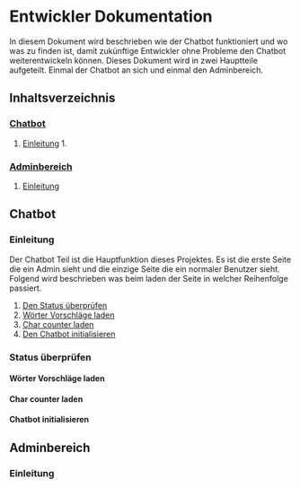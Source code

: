 # Entwickler Dokumentation
In diesem Dokument wird beschrieben wie der Chatbot funktioniert und wo was zu finden ist, damit zukünftige Entwickler ohne Probleme den Chatbot weiterentwickeln können.
Dieses Dokument wird in zwei Hauptteile aufgeteilt. Einmal der Chatbot an sich und einmal den Adminbereich.

## Inhaltsverzeichnis
### [Chatbot](#chatbot-section-start)<a name="tableofcontent-chatbot"></a>
 1. [Einleitung](#chatbot-introduction)
	 1.  

### [Adminbereich](#admintool-section-start)<a name="tableofcontent-admintool"></a>
1. [Einleitung](#admintool-introduction)

## Chatbot <a name="chatbot-section-start"></a>
### Einleitung <a name="chatbot-introduction"></a>
Der Chatbot Teil ist die Hauptfunktion dieses Projektes. Es ist die erste Seite die ein Admin sieht und die einzige Seite die ein normaler Benutzer sieht.
Folgend wird beschrieben was beim laden der Seite in welcher Reihenfolge passiert.
1. [Den Status überprüfen](#check-state)
2. [Wörter Vorschläge laden](#load-tag-suggestions)
3. [Char counter laden](#load-char-counter)
4. [Den Chatbot initialisieren](#init-chatbot)

### Status überprüfen <a name="check-state"></a>
#### Wörter Vorschläge laden<a name="load-tag-suggestions"></a>
#### Char counter laden<a name="load-char-counter"></a>
#### Chatbot initialisieren<a name="init-chatbot"></a>

## Adminbereich <a name="admintool-section-start"></a>
### Einleitung <a name="admintool-introduction"></a>
<!--stackedit_data:
eyJoaXN0b3J5IjpbLTEyOTI5Mjc2OTYsLTE4MTI1MTM5MzUsNj
kxMTg2Mzk2LDY1Njk4MTg2NywtNzgzNDU2OTg2LDE2ODEyNTgw
MTYsLTQ5MjA4NDY5OCw1MzA2MjkyNzQsLTIwODg3NDY2MTJdfQ
==
-->